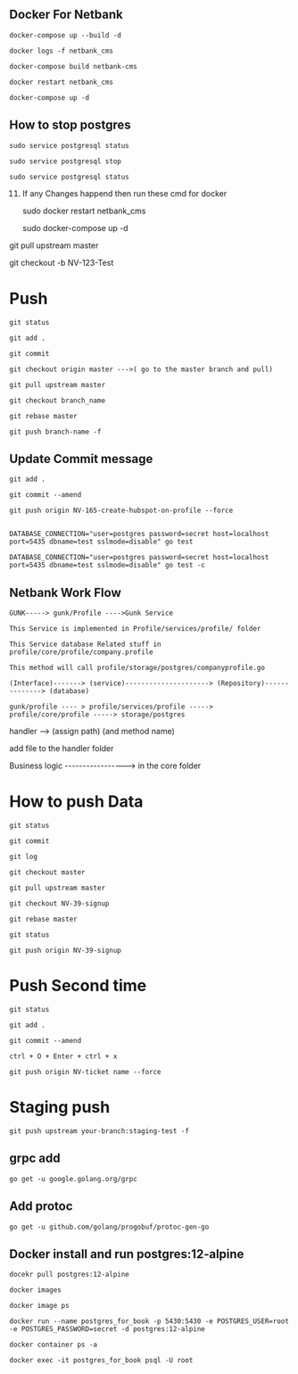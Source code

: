 ## Docker For Netbank

	docker-compose up --build -d

	docker logs -f netbank_cms

	docker-compose build netbank-cms

	docker restart netbank_cms

	docker-compose up -d


## How to stop postgres

	sudo service postgresql status

	sudo service postgresql stop

	sudo service postgresql status

  

11. If any Changes happend then run these cmd for docker

	sudo docker restart netbank_cms

	sudo docker-compose up -d
	
	
git pull upstream master

git checkout -b NV-123-Test

# Push

	git status
	
	git add .
	
	git commit 
	
	git checkout origin master --->( go to the master branch and pull)
	
	git pull upstream master
	
	git checkout branch_name
	
	git rebase master
	
	git push branch-name -f

## Update Commit message


	git add .
	
	git commit --amend
	
	git push origin NV-165-create-hubspot-on-profile --force


	DATABASE_CONNECTION="user=postgres password=secret host=localhost port=5435 dbname=test sslmode=disable" go test

	DATABASE_CONNECTION="user=postgres password=secret host=localhost port=5435 dbname=test sslmode=disable" go test -c
	

## Netbank Work Flow

	GUNK-----> gunk/Profile ---->Gunk Service 

	This Service is implemented in Profile/services/profile/ folder

	This Service database Related stuff in profile/core/profile/company.profile

	This method will call profile/storage/postgres/companyprofile.go

	(Interface)-------> (service)---------------------> (Repository)--------------> (database)
	
	gunk/profile ---- > profile/services/profile -----> profile/core/profile -----> storage/postgres



handler --> (assign path) (and method name)

add file to the handler folder



Business logic -----------------> in the core folder

# How to push Data

	git status
	
	git commit 
	
	git log
	
	git checkout master
	
	git pull upstream master
	
	git checkout NV-39-signup
	
	git rebase master
	
	git status

	git push origin NV-39-signup


# Push Second time

	git status
	
	git add .
	
	git commit --amend 

	ctrl + O + Enter + ctrl + x

	git push origin NV-ticket name --force


# Staging push

	git push upstream your-branch:staging-test -f



## grpc add


	go get -u google.golang.org/grpc

## Add protoc

	go get -u github.com/golang/progobuf/protoc-gen-go



## Docker install and run postgres:12-alpine

	docekr pull postgres:12-alpine

	docker images

	docker image ps

	docker run --name postgres_for_book -p 5430:5430 -e POSTGRES_USER=root -e POSTGRES_PASSWORD=secret -d postgres:12-alpine

	docker container ps -a

	docker exec -it postgres_for_book psql -U root
